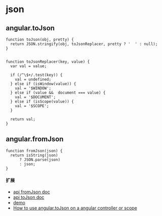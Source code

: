 # json
 
## angular.toJson

```
function toJson(obj, pretty) {
  return JSON.stringify(obj, toJsonReplacer, pretty ? '  ' : null);
}


function toJsonReplacer(key, value) {
  var val = value;

  if (/^\$+/.test(key)) {
    val = undefined;
  } else if (isWindow(value)) {
    val = '$WINDOW';
  } else if (value &&  document === value) {
    val = '$DOCUMENT';
  } else if (isScope(value)) {
    val = '$SCOPE';
  }

  return val;
}

```


## angular.fromJson

```
function fromJson(json) {
  return isString(json)
      ? JSON.parse(json)
      : json;
}
```

#### 扩展

* [api fromJson doc](https://docs.angularjs.org/api/ng/function/angular.fromJson)
* [api toJson doc](https://docs.angularjs.org/api/ng/function/angular.toJson)
* [demo](http://jsfiddle.net/pkozlowski_opensource/ASspB/1/)
* [How to use angular.toJson on a angular controller or scope](http://stackoverflow.com/questions/11819301/how-to-use-angular-tojson-on-a-angular-controller-or-scope)